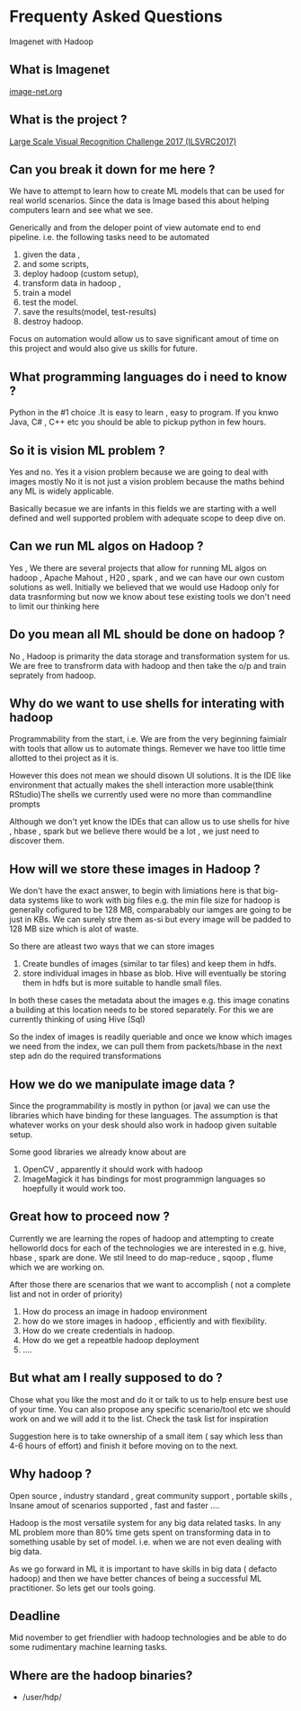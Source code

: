 # Frequenty Asked Questions 
Imagenet with Hadoop 

## What is Imagenet 
[image-net.org](http://www.image-net.org/)


## What is the project  ?
[ Large Scale Visual Recognition Challenge 2017 (ILSVRC2017)](http://image-net.org/challenges/LSVRC/2017/index)


## Can you break it down for me here ?
We have to attempt to learn how to create ML models that can be used for real world scenarios. Since the data is Image based this about helping computers learn and see what we see. 

Generically and from the deloper point of view 
automate end to end pipeline. i.e. the following tasks need to be automated 
1. given the data , 
2. and some scripts, 
3. deploy hadoop (custom setup), 
4. transform data in hadoop , 
5. train a model 
6. test the model.
7. save the results(model, test-results) 
8. destroy hadoop.

Focus on automation would allow us to save significant amout of time on this project and would also give us skills for future.

## What programming languages do i need to know ?
Python in the #1 choice .It is easy to learn , easy to program. If you knwo Java, C# , C++ etc you should be able to pickup python in few hours. 


## So it is vision ML problem ?
Yes and no. 
Yes it a vision problem because we are going to deal with images mostly 
No it is not just a vision problem because the maths behind any ML is widely applicable.

Basically becasue we are infants in this fields we are starting with a well defined and well supported problem with adequate scope to deep dive on.


## Can we run ML algos on Hadoop  ? 
Yes , We there are several projects that allow for running ML algos on hadoop , Apache Mahout , H20 , spark , and we can have our own custom solutions as well.
Initially we believed that we would use Hadoop only for data trasnforming but now we know about tese existing tools we don't need to limit our thinking here 

## Do you mean  all ML should be done on hadoop ?

No , Hadoop is primarity the data storage and transformation system for us. We are free to transfrorm data with hadoop and then take the o/p and train seprately from hadoop.


## Why do we want to use shells for interating with hadoop 
Programmability from the start, i.e. We are from the very beginning faimialr with tools that allow us to automate things. Remever we have too little time allotted to thei project as it is.

However this does not mean we should disown UI solutions. It is the IDE like environment that actually makes the shell interaction more usable(think RStudio)The shells we currently used were no more than commandline prompts 

Although we don't yet know the IDEs that can allow us to use shells for hive , hbase , spark but we believe there would be a lot , we just need to discover them.


## How will we store these images in Hadoop ?
We don't have the exact answer, to begin with limiations here is that big-data systems like to work with big files e.g. the min file size for hadoop is generally cofigured to be 128 MB, comparabably our iamges are going to be just in KBs. We can surely stre them as-si but every image will be padded to 128 MB size which is alot of waste. 

So there are atleast two ways that we can store images 
1. Create bundles of images (similar to tar files) and keep them in hdfs. 
2. store individual images in hbase as blob. Hive will eventually be storing them in hdfs but is more suitable to handle small files.

In both these cases the metadata about the images e.g. this image conatins a building at this location needs to be stored separately. For this we are currently thinking of using Hive (Sql) 

So the index of images is readily queriable and once we know which images we need from the index, we can pull them from packets/hbase in the next step adn do the required transformations

## How we do we manipulate image data ?

Since the programmability is mostly in python (or java) we can use the libraries which have binding for these languages. The assumption is that whatever works on your desk should also work in hadoop given suitable setup.

Some good libraries we already know about are 
1. OpenCV , apparently it should work with hadoop 
2. ImageMagick it has bindings for most programmign languages so hoepfully it would work too.

## Great how to proceed now ?
Currently we are learning the ropes of hadoop and attempting to create helloworld docs for each of the technologies we are interested in e.g. hive, hbase , spark are done. We stil lneed to do map-reduce , sqoop , flume which we are working on. 

After those there are scenarios that we want to accomplish ( not a complete list and not in order of priority)
1.  How do process an image in hadoop environment
2. how do we store images in hadoop , efficiently and with flexibility. 
3. How do we create credentials in hadoop.  
4. How do we get a repeatble hadoop deployment 
5. ....


## But what am I really supposed to do ?

Chose what you like the most and do it or talk to us to help ensure best use of your time. You can also propose any specific scenario/tool etc we should work on and we will add it to the list. Check the task list for inspiration

Suggestion here is to take ownership of a small item ( say which less than 4-6 hours of effort) and finish it before moving on to the next. 


## Why hadoop ?
Open source , industry standard , great community support , portable skills , Insane amout of scenarios supported , fast and faster ....

Hadoop is the most versatile system for any big data related tasks. In any ML problem more than 80% time gets spent on transforming data in to something usable by set of model. i.e. when we are not even dealing with big data. 

As we go forward in ML it is important to have skills in big data ( defacto hadoop) and then we have better chances of being a successful ML practitioner. So lets get our tools going.


## Deadline 

Mid november to get friendlier with hadoop technologies and be able to do some rudimentary machine learning tasks. 

 
## Where are the hadoop binaries?

* /user/hdp/

